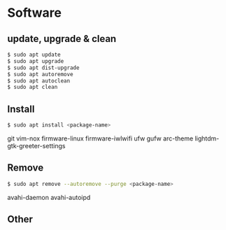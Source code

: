 # Software

## update, upgrade & clean

```bash
$ sudo apt update
$ sudo apt upgrade
$ sudo apt dist-upgrade
$ sudo apt autoremove
$ sudo apt autoclean
$ sudo apt clean
```

## Install

```bash
$ sudo apt install <package-name>
```

git
vim-nox
firmware-linux
firmware-iwlwifi
ufw
gufw
arc-theme
lightdm-gtk-greeter-settings

## Remove

```bash
$ sudo apt remove --autoremove --purge <package-name>
```

avahi-daemon
avahi-autoipd

## Other
